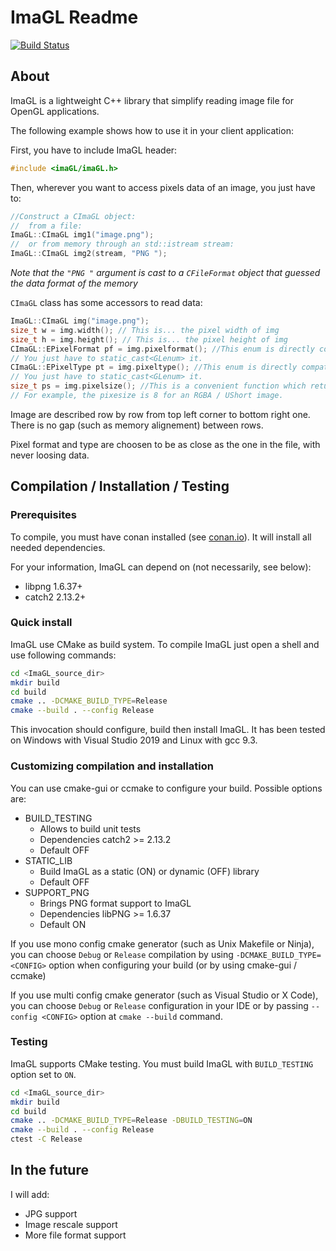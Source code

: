 # ImaGL Readme

[![Build Status](https://travis-ci.org/Woazim/imaGL.svg?branch=master)](https://travis-ci.org/Woazim/imaGL)

## About

ImaGL is a lightweight C++ library that simplify reading image file for OpenGL applications.

The following example shows how to use it in your client application:

First, you have to include ImaGL header:

``` cpp
#include <imaGL/imaGL.h>
```

Then, wherever you want to access pixels data of an image, you just have to:

``` cpp
//Construct a CImaGL object:
//  from a file:
ImaGL::CImaGL img1("image.png");
//  or from memory through an std::istream stream:
ImaGL::CImaGL img2(stream, "PNG ");
```

_Note that the `"PNG "` argument is cast to a `CFileFormat` object that guessed the data format of the memory_

`CImaGL` class has some accessors to read data:

``` cpp
ImaGL::CImaGL img("image.png");
size_t w = img.width(); // This is... the pixel width of img
size_t h = img.height(); // This is... the pixel height of img
CImaGL::EPixelFormat pf = img.pixelformat(); //This enum is directly compatible with `format` parameter of glTexImage2D.
// You just have to static_cast<GLenum> it.
CImaGL::EPixelType pt = img.pixeltype(); //This enum is directly compatible with `type` parameter of glTexImage2D.
// You just have to static_cast<GLenum> it.
size_t ps = img.pixelsize(); //This is a convenient function which returns the size of a pixel in bytes.
// For example, the pixesize is 8 for an RGBA / UShort image.
```

Image are described row by row from top left corner to bottom right one. There is no gap (such as memory alignement) between rows.

Pixel format and type are choosen to be as close as the one in the file, with never loosing data.

## Compilation / Installation / Testing

### Prerequisites

To compile, you must have conan installed (see [conan.io](https://conan.io)). It will install all needed dependencies.

For your information, ImaGL can depend on (not necessarily, see below):

- libpng 1.6.37+
- catch2 2.13.2+

### Quick install

ImaGL use CMake as build system. To compile ImaGL just open a shell and use following commands:

``` sh
cd <ImaGL_source_dir>
mkdir build
cd build
cmake .. -DCMAKE_BUILD_TYPE=Release
cmake --build . --config Release
```

This invocation should configure, build then install ImaGL. It has been tested on Windows with Visual Studio 2019 and Linux with gcc 9.3.

### Customizing compilation and installation

You can use cmake-gui or ccmake to configure your build. Possible options are:

- BUILD_TESTING
  - Allows to build unit tests
  - Dependencies catch2 >= 2.13.2
  - Default OFF
- STATIC_LIB
  - Build ImaGL as a static (ON) or dynamic (OFF) library
  - Default OFF
- SUPPORT_PNG
  - Brings PNG format support to ImaGL
  - Dependencies libPNG >= 1.6.37
  - Default ON

If you use mono config cmake generator (such as Unix Makefile or Ninja), you can choose `Debug` or `Release` compilation by using `-DCMAKE_BUILD_TYPE=<CONFIG>` option when configuring your build (or by using cmake-gui / ccmake)

If you use multi config cmake generator (such as Visual Studio or X Code), you can choose `Debug` or `Release` configuration in your IDE or by passing `--config <CONFIG>` option at `cmake --build` command.

### Testing

ImaGL supports CMake testing. You must build ImaGL with `BUILD_TESTING` option set to `ON`.

``` sh
cd <ImaGL_source_dir>
mkdir build
cd build
cmake .. -DCMAKE_BUILD_TYPE=Release -DBUILD_TESTING=ON
cmake --build . --config Release
ctest -C Release
```

## In the future

I will add:

- JPG support
- Image rescale support
- More file format support
